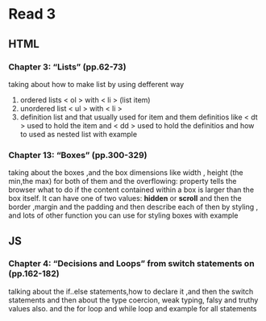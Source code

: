 # Read 3

## HTML

### Chapter 3: “Lists” (pp.62-73)
taking about how to make list by using defferent way 
1. ordered lists < ol > with < li > (list item)
2. unordered list < ul > with < li >
3. definition list and that usually used for item and them definitios 
like < dt > used to hold the item and < dd >
used to hold the definitios 
and how to used as nested list with example

### Chapter 13: “Boxes” (pp.300-329)
taking about the boxes ,and the box dimensions like width , height (the min,the max) for both of them 
and the overflowing: property tells the browser what to do if the content contained within a box is larger than the box itself. It can have one of two values:
**hidden** or **scroll**
and then the border ,margin and the padding
and then describe each of then by styling 
, and lots of other function you can use for styling boxes with example
## JS
### Chapter 4: “Decisions and Loops” from switch statements on (pp.162-182)
talking about the if..else statements,how to declare it ,and then the switch statements and then about the type coercion, weak typing, falsy and truthy values also.
and the for loop and while loop and example for all statements 